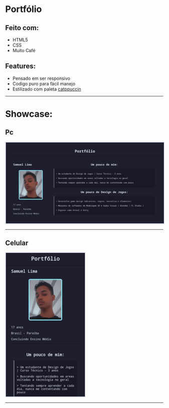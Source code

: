 # Portfólio

## Feito com:

- HTML5
- CSS
- Muito Café

## Features:

- Pensado em ser responsivo
- Codigo puro para fácil manejo
- Estilizado com paleta <a target="_blank" href="github.com/catppuccin"> catppuccin </a>

---

# Showcase:

## Pc
<img src="assets/ex1.png" style="border:2px solid #d9e0ee;">

---

## Celular
<img width="50%" src="assets/ex2.jpg" style="border:2px solid #d9e0ee;">

---